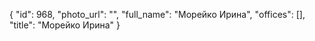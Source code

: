 {
    "id": 968,
    "photo_url": "",
    "full_name": "Морейко Ирина",
    "offices": [],
    "title": "Морейко Ирина"
}